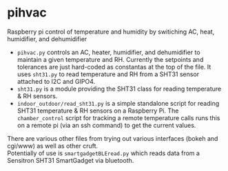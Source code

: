 # pihvac
Raspberry pi control of temperature and humidity by switiching AC, heat, humidifier, and dehumidifier

- `pihvac.py` controls an AC, heater, humidifier, and dehumidifier to maintain a given temperature and RH.  Currently the setpoints and tolerances are just hard-coded as constantas at the top of the file.  It uses `sht31.py` to read temperature and RH from a SHT31 sensor attached to I2C and GIPO4.
- `sht31.py` is a module providing the SHT31 class for reading temperature & RH sensors.
- `indoor_outdoor/read_sht31.py` is a simple standalone script for reading SHT31 temperature & RH sensors on a Raspberry Pi.  The `chamber_control` script for tracking a remote temperature calls runs this on a remote pi (via an ssh command) to get the current values.

There are various other files from trying out various interfaces (bokeh and cgi/www) as well as other cruft.  
Potentially of use is `smartgadgetBLEread.py` which reads data from a Sensitron SHT31 SmartGadget via bluetooth.
